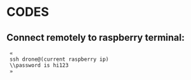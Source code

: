 # CODES
## Connect remotely to raspberry terminal:
```
 «
 ssh drone@(current raspberry ip)
 \\password is hi123
 »

```
